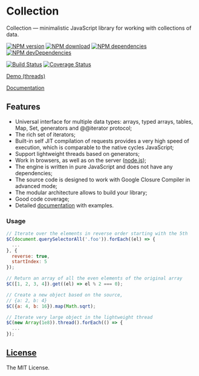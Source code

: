 Collection
==========

Collection — minimalistic JavaScript library for working with collections of data.

[![NPM version](http://img.shields.io/npm/v/collection.js.svg?style=flat)](http://badge.fury.io/js/collection.js)
[![NPM download](https://img.shields.io/npm/dm/collection.js.svg?style=flat)](http://badge.fury.io/js/collection.js)
[![NPM dependencies](http://img.shields.io/david/kobezzza/Collection.svg?style=flat)](https://david-dm.org/kobezzza/Collection#info=dependencies&view=table)
[![NPM devDependencies](http://img.shields.io/david/dev/kobezzza/Collection.svg?style=flat)](https://david-dm.org/kobezzza/Collection#info=devDependencies&view=table)

[![Build Status](http://img.shields.io/travis/kobezzza/Collection.svg?style=flat&branch=master)](https://travis-ci.org/kobezzza/Collection)
[![Coverage Status](http://img.shields.io/coveralls/kobezzza/Collection.svg?style=flat)](https://coveralls.io/r/kobezzza/Collection?branch=master)

[Demo (threads)](http://jsfiddle.net/kobezzza/hut2jhL9/)

[Documentation](https://github.com/kobezzza/Collection/wiki)

## Features

* Universal interface for multiple data types: arrays, typed arrays, tables, Map, Set, generators and @@iterator protocol;
* The rich set of iterators;
* Built-in self JIT compilation of requests provides a very high speed of execution, which is comparable to the native cycles JavaScript;
* Support lightweight threads based on generators;
* Work in browsers, as well as on the server ([node.js](http://nodejs.org));
* The engine is written in pure JavaScript and does not have any dependencies;
* The source code is designed to work with Google Closure Compiler in advanced mode;
* The modular architecture allows to build your library;
* Good code coverage;
* Detailed [documentation](https://github.com/kobezzza/Collection/wiki) with examples.

### Usage

```js
// Iterate over the elements in reverse order starting with the 5th
$C(document.querySelectorAll('.foo')).forEach((el) => {
  ...
}, {
  reverse: true,
  startIndex: 5
});

// Return an array of all the even elements of the original array
$C([1, 2, 3, 4]).get((el) => el % 2 === 0);

// Create a new object based on the source,
// {a: 2, b: 4}
$C({a: 4, b: 16}).map(Math.sqrt);

// Iterate very large object in the lightweight thread
$C(new Array(1e8)).thread().forEach(() => {
  ...
});
```

## [License](https://github.com/kobezzza/Collection/blob/master/LICENSE)

The MIT License.
